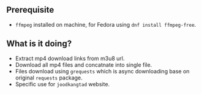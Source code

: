 ## Prerequisite
* `ffmpeg` installed on machine, for Fedora using `dnf install ffmpeg-free`.


## What is it doing?
* Extract mp4 download links from m3u8 url.
* Download all mp4 files and concatnate into single file.
* Files download using `grequests` which is async downloading base on original 
`requests` package.
* Specific use for `joodkangtad` website.
